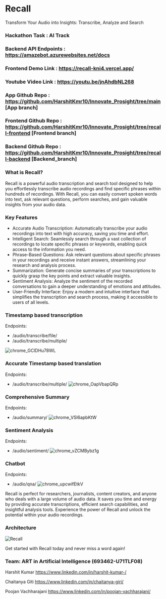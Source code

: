 # Recall
Transform Your Audio into Insights: Transcribe, Analyze and Search

### Hackathon Task : AI Track

### Backend API Endpoints : https://amazebot.azurewebsites.net/docs

### Frontend Demo Link : https://recall-kni4.vercel.app/

### Youtube Video Link : https://youtu.be/jnAhdbNL268

### App Github Repo : https://github.com/HarshitKmr10/Innovate_Prosight/tree/main  [App branch]
### Frontend Github Repo : https://github.com/HarshitKmr10/Innovate_Prosight/tree/recall-frontend  [Frontend branch]
### Backend Github Repo : https://github.com/HarshitKmr10/Innovate_Prosight/tree/recall-backend [Backend_branch]

### What is Recall?
Recall is a powerful audio transcription and search tool designed to help you effortlessly transcribe audio recordings and find specific phrases within hundreds of recordings. With Recall, you can easily convert spoken words into text, ask relevant questions, perform searches, and gain valuable insights from your audio data.


### Key Features
- Accurate Audio Transcription: Automatically transcribe your audio recordings into text with high accuracy, saving you time and effort.
- Intelligent Search: Seamlessly search through a vast collection of recordings to locate specific phrases or keywords, enabling quick access to the information you need.
- Phrase-Based Questions: Ask relevant questions about specific phrases in your recordings and receive instant answers, streamlining your research and analysis process.
- Summarization: Generate concise summaries of your transcriptions to quickly grasp the key points and extract valuable insights.
- Sentiment Analysis: Analyze the sentiment of the recorded conversations to gain a deeper understanding of emotions and attitudes.
- User-Friendly Interface: Enjoy a modern and intuitive interface that simplifies the transcription and search process, making it accessible to users of all levels.

### Timestamp based transcription
Endpoints:
* /audio/transcribe/file/
* /audio/transcribe/multiple/

![chrome_GClDHu78WL](https://github.com/pj-mathematician/recall/assets/55710610/aba93453-6239-4939-8163-61e26e8fbfa7)

### Accurate Timestamp based translation
Endpoints:
* /audio/transcribe/multiple/
![chrome_OapVbapQRp](https://github.com/pj-mathematician/recall/assets/55710610/0c55a216-4df4-4a97-83f3-9a6a805bc62b)

### Comprehensive Summary
Endpoints:
* /audio/summary/
![chrome_VSl6apbKtW](https://github.com/pj-mathematician/recall/assets/55710610/f3dfcd4e-3888-4ccd-9887-50d40ef232d0)

### Sentiment Analysis
Endpoints: 
* /audio/sentiment/
![chrome_vZCMBybz1g](https://github.com/pj-mathematician/recall/assets/55710610/2cd088cf-5fcb-429f-afad-1a17c569c52c)

### Chatbot
Endpoints:
* /audio/qna/
![chrome_upcwifEtkV](https://github.com/pj-mathematician/recall/assets/55710610/ec7b4f57-672e-44ad-b298-e519ba728b97)

Recall is perfect for researchers, journalists, content creators, and anyone who deals with a large volume of audio data. It saves you time and energy by providing accurate transcriptions, efficient search capabilities, and insightful analysis tools. Experience the power of Recall and unlock the potential within your audio recordings.

### Architecture
![Recall](https://github.com/pj-mathematician/recall/assets/55710610/0254c20b-8ece-4e4c-a240-c06f35d5002a)

Get started with Recall today and never miss a word again!

### Team: ART in Artificial Intelligence (693462-U71TLF08)
Harshit Kumar https://www.linkedin.com/in/harshit-kumar-/

Chaitanya Giti https://www.linkedin.com/in/chaitanya-giri/

Poojan Vachharajani https://www.linkedin.com/in/poojan-vachharajani/

